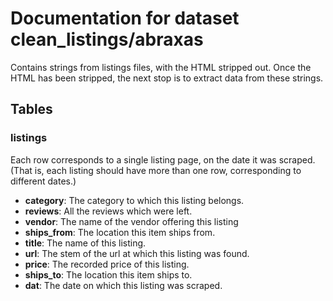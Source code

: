 # Documentation for dataset clean_listings/abraxas

Contains strings from listings files, with the HTML stripped out. Once the HTML has been stripped, the next stop is to extract data from these strings.

## Tables

### listings

Each row corresponds to a single listing page, on the date it was scraped. (That is, each listing should have more than one row, corresponding to different dates.)

* __category__: The category to which this listing belongs.
* __reviews__: All the reviews which were left.
* __vendor__: The name of the vendor offering this listing
* __ships_from__: The location this item ships from.
* __title__: The name of this listing.
* __url__: The stem of the url at which this listing was found.
* __price__: The recorded price of this listing.
* __ships_to__: The location this item ships to.
* __dat__: The date on which this listing was scraped.

